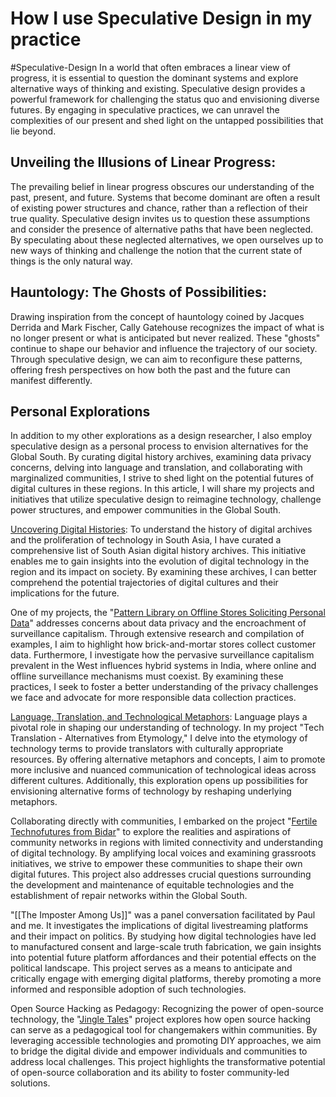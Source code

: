 # How I use Speculative Design in my practice
#Speculative-Design 
In a world that often embraces a linear view of progress, it is essential to question the dominant systems and explore alternative ways of thinking and existing. Speculative design provides a powerful framework for challenging the status quo and envisioning diverse futures. By engaging in speculative practices, we can unravel the complexities of our present and shed light on the untapped possibilities that lie beyond. 

## Unveiling the Illusions of Linear Progress: 
The prevailing belief in linear progress obscures our understanding of the past, present, and future. Systems that become dominant are often a result of existing power structures and chance, rather than a reflection of their true quality. Speculative design invites us to question these assumptions and consider the presence of alternative paths that have been neglected. By speculating about these neglected alternatives, we open ourselves up to new ways of thinking and challenge the notion that the current state of things is the only natural way.

## Hauntology: The Ghosts of Possibilities: 
Drawing inspiration from the concept of hauntology coined by Jacques Derrida and Mark Fischer, Cally Gatehouse recognizes the impact of what is no longer present or what is anticipated but never realized. These "ghosts" continue to shape our behavior and influence the trajectory of our society. Through speculative design, we can aim to reconfigure these patterns, offering fresh perspectives on how both the past and the future can manifest differently.


## Personal Explorations
In addition to my other explorations as a design researcher, I also employ speculative design as a personal process to envision alternatives for the Global South. By curating digital history archives, examining data privacy concerns, delving into language and translation, and collaborating with marginalized communities, I strive to shed light on the potential futures of digital cultures in these regions. In this article, I will share my projects and initiatives that utilize speculative design to reimagine technology, challenge power structures, and empower communities in the Global South.

[Uncovering Digital Histories]( https://github.com/micahchoo/awesome-digital-history-South-Asia-): To understand the history of digital archives and the proliferation of technology in South Asia, I have curated a comprehensive list of South Asian digital history archives. This initiative enables me to gain insights into the evolution of digital technology in the region and its impact on society. By examining these archives, I can better comprehend the potential trajectories of digital cultures and their implications for the future.

One of my projects, the "[Pattern Library on Offline Stores Soliciting Personal Data](https://micahchoo.github.io/Public-Making/How-Offline-Stores-get-your-Personal-Data-A-Pattern-Library.html)" addresses concerns about data privacy and the encroachment of surveillance capitalism. Through extensive research and compilation of examples, I aim to highlight how brick-and-mortar stores collect customer data. Furthermore, I investigate how the pervasive surveillance capitalism prevalent in the West influences hybrid systems in India, where online and offline surveillance mechanisms must coexist. By examining these practices, I seek to foster a better understanding of the privacy challenges we face and advocate for more responsible data collection practices.

[Language, Translation, and Technological Metaphors](https://micahchoo.github.io/Public-Making/Tech-Translation-Alternatives-from-Etymology.html): Language plays a pivotal role in shaping our understanding of technology. In my project "Tech Translation - Alternatives from Etymology," I delve into the etymology of technology terms to provide translators with culturally appropriate resources. By offering alternative metaphors and concepts, I aim to promote more inclusive and nuanced communication of technological ideas across different cultures. Additionally, this exploration opens up possibilities for envisioning alternative forms of technology by reshaping underlying metaphors.

Collaborating directly with communities, I embarked on the project "[Fertile Technofutures from Bidar](https://one.compost.digital/fertile-technofutures-from-bidar/)" to explore the realities and aspirations of community networks in regions with limited connectivity and understanding of digital technology. By amplifying local voices and examining grassroots initiatives, we strive to empower these communities to shape their own digital futures. This project also addresses crucial questions surrounding the development and maintenance of equitable technologies and the establishment of repair networks within the Global South.

"[[The Imposter Among Us]]" was a panel conversation facilitated by Paul and me. It investigates the implications of digital livestreaming platforms and their impact on politics. By studying how digital technologies have led to manufactured consent and large-scale truth fabrication, we gain insights into potential future platform affordances and their potential effects on the political landscape. This project serves as a means to anticipate and critically engage with emerging digital platforms, thereby promoting a more informed and responsible adoption of such technologies.

Open Source Hacking as Pedagogy: Recognizing the power of open-source technology, the "[Jingle Tales](https://criticalcode.recipes/contributions/jingle-tales)" project explores how open source hacking can serve as a pedagogical tool for changemakers within communities. By leveraging accessible technologies and promoting DIY approaches, we aim to bridge the digital divide and empower individuals and communities to address local challenges. This project highlights the transformative potential of open-source collaboration and its ability to foster community-led solutions.